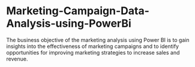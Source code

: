 # Marketing-Campaign-Data-Analysis-using-PowerBi
The business objective of the marketing analysis using Power BI is to gain insights into the effectiveness of marketing campaigns and to identify opportunities for improving marketing strategies to increase sales and revenue.
